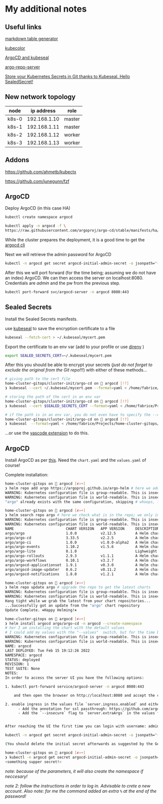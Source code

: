 # My additional notes

## Useful links

[markdown table generator](https://www.tablesgenerator.com/markdown_tables#)

[kubecolor](https://github.com/hidetatz/kubecolor)

[ArgoCD and kubeseal](https://devopstales.github.io/kubernetes/argocd-kubeseal/)

[argo-repo-server](https://github.com/danmanners/argocd-sops/pkgs/container/argo-repo-server)

[Store your Kubernetes Secrets in Git thanks to Kubeseal. Hello SealedSecret!](https://dev.to/stack-labs/store-your-kubernetes-secrets-in-git-thanks-to-kubeseal-hello-sealedsecret-2i6h)

## New network topology

| node  | ip address   | role   |
|-------|--------------|--------|
| k8s-0 | 192.168.1.10 | master |
| k8s-1 | 192.168.1.11 | master |
| k8s-2 | 192.168.1.12 | worker |
| k8s-3 | 192.168.1.13 | worker |

## Addons

<https://github.com/ahmetb/kubectx>

<https://github.com/junegunn/fzf>

## ArgoCD

Deploy ArgoCD (in this case HA)

```sh
kubectl create namespace argocd

kubectl apply -n argocd -f \
https://raw.githubusercontent.com/argoproj/argo-cd/stable/manifests/ha/install.yaml
```

While the cluster prepares the deployment, it is a good time to get the [argocd cli](https://argo-cd.readthedocs.io/en/stable/cli_installation/)

Next we will retrieve the admin password for ArgoCD

```sh
kubectl -n argocd get secret argocd-initial-admin-secret -o jsonpath="{.data.password}" | base64 -d; echo
```

After this we will port forward (for the time being; assuming we do not have an index) ArgoCD. We can then access the server on localhost:8080. Credentials are _admin_ and the pw from the previous step.

```sh
kubectl port-forward svc/argocd-server -n argocd 8080:443
```

## Sealed Secrets

Install the Sealed Secrets manifests.

use [kubeseal]() to save the encryption certificate to a file

```sh
kubeseal --fetch-cert > ~/.kubeseal/mycert.pem  
```

Export the certificate to an env var (add to your profile or use [direnv](https://direnv.net/) )

```sh
export SEALED_SECRETS_CERT=~/.kubeseal/mycert.pem
```

After this you should be able to encrypt your secrets (_just do not forget to exclude the original from the Git repo!!!_) with either of these methods...

```sh
# giving path to the cert file
home-cluster-gitops/cluster-init/argo-cd on  argocd [!?]
❯ kubeseal --cert ~/.kubeseal/mycert.pem --format=yaml < /home/fabrice/Projects/home-cluster-gitops/cluster-init/argo-cd/my-token.yaml > /home/fabrice/Projects/home-cluster-gitops/cluster-init/argo-cd/my-token.sealed.yaml

# storing the path of the cert in an env var
home-cluster-gitops/cluster-init/argo-cd on  argocd [!?]
❯ kubeseal --cert $SEALED_SECRETS_CERT --format=yaml < /home/fabrice/Projects/home-cluster-gitops/cluster-init/argo-cd/my-token.yaml > /home/fabrice/Projects/home-cluster-gitops/cluster-init/argo-cd/my-token.sealed.yaml

# if the path is in an env var, you do not even have to specify the --cert option
home-cluster-gitops/cluster-init/argo-cd on  argocd [!?]
❯ kubeseal  --format=yaml < /home/fabrice/Projects/home-cluster-gitops/cluster-init/argo-cd/my-token.yaml > /home/fabrice/Projects/home-cluster-gitops/cluster-init/argo-cd/my-token.sealed.yaml  
````

...or use the [vascode extension](https://marketplace.visualstudio.com/items?itemName=codecontemplator.kubeseal) to do this.


## ArgoCD

Install ArgoCD as per [this](https://github.com/argoproj/argo-helm/tree/master/charts/argo-cd). Need the `chart.yaml` and the `values.yaml` of course!

Complete installation:

```sh
home-cluster-gitops on  argocd [✘»+]
❯ helm repo add argo https://argoproj.github.io/argo-helm # here we add the original repository
WARNING: Kubernetes configuration file is group-readable. This is insecure. Location: /home/fabrice/.kube/config
WARNING: Kubernetes configuration file is world-readable. This is insecure. Location: /home/fabrice/.kube/config
"argo" already exists with the same configuration, skipping # whoops, looks like I already added it (it is actually a re-install :D )

home-cluster-gitops on  argocd [✘»+]
❯ helm search repo argo # here we check what is in the repo; we only interested in the  argo/argo-cd chart  
WARNING: Kubernetes configuration file is group-readable. This is insecure. Location: /home/fabrice/.kube/config
WARNING: Kubernetes configuration file is world-readable. This is insecure. Location: /home/fabrice/.kube/config
NAME                      	CHART VERSION	APP VERSION  	DESCRIPTION  
argo/argo                 	1.0.0        	v2.12.5      	A Helm chart for Argo Workflows  
argo/argo-cd              	3.33.5       	v2.2.5       	A Helm chart for ArgoCD, a declarative, GitOps ...
argo/argo-ci              	1.0.0        	v1.0.0-alpha2	A Helm chart for Argo-CI  
argo/argo-events          	1.10.2       	v1.5.6       	A Helm chart to install Argo-Events in k8s Cluster
argo/argo-lite            	0.1.0        	             	Lighweight workflow engine for Kubernetes  
argo/argo-rollouts        	2.9.3        	v1.1.1       	A Helm chart for Argo Rollouts  
argo/argo-workflows       	0.10.1       	v3.2.7       	A Helm chart for Argo Workflows  
argo/argocd-applicationset	1.9.1        	v0.3.0       	A Helm chart for installing ArgoCD ApplicationSet
argo/argocd-image-updater 	0.6.2        	v0.11.2      	A Helm chart for Argo CD Image Updater, a tool ...
argo/argocd-notifications 	1.8.0        	v1.2.1       	A Helm chart for ArgoCD notifications, an add-o...

home-cluster-gitops on  argocd [✘»+]
❯ helm repo update argo # upgrade the repo to get the latest charts  
WARNING: Kubernetes configuration file is group-readable. This is insecure. Location: /home/fabrice/.kube/config
WARNING: Kubernetes configuration file is world-readable. This is insecure. Location: /home/fabrice/.kube/config
Hang tight while we grab the latest from your chart repositories...
...Successfully got an update from the "argo" chart repository
Update Complete. ⎈Happy Helming!⎈

home-cluster-gitops on  argocd [✘»+]
❯ helm install argocd argo/argo-cd -n argocd --create-namespace  
# her I am installing the chart with the default values
# I could add my values with the "--values"  switch, but for the time being this is a test install so I am good with the defaults  
WARNING: Kubernetes configuration file is group-readable. This is insecure. Location: /home/fabrice/.kube/config
WARNING: Kubernetes configuration file is world-readable. This is insecure. Location: /home/fabrice/.kube/config
NAME: argocd
LAST DEPLOYED: Tue Feb 15 19:12:26 2022
NAMESPACE: argocd
STATUS: deployed
REVISION: 1
TEST SUITE: None
NOTES:
In order to access the server UI you have the following options:

1. kubectl port-forward service/argocd-server -n argocd 8080:443

    and then open the browser on http://localhost:8080 and accept the certificate

2. enable ingress in the values file `server.ingress.enabled` and either
      - Add the annotation for ssl passthrough: https://github.com/argoproj/argo-cd/blob/master/docs/operator-manual/ingress.md#option-1-ssl-passthrough
      - Add the `--insecure` flag to `server.extraArgs` in the values file and terminate SSL at your ingress: https://github.com/argoproj/argo-cd/blob/master/docs/operator-manual/ingress.md#option-2-multiple-ingress-objects-and-hosts


After reaching the UI the first time you can login with username: admin and the random password generated during the installation. You can find the password by running:

kubectl -n argocd get secret argocd-initial-admin-secret -o jsonpath="{.data.password}" | base64 -d

(You should delete the initial secret afterwards as suggested by the Getting Started Guide: https://github.com/argoproj/argo-cd/blob/master/docs/getting_started.md#4-login-using-the-cli)

home-cluster-gitops on  argocd [✘»+]
❯ kubectl -n argocd get secret argocd-initial-admin-secret -o jsonpath="{.data.password}" | base64 -d # then we get the password and log in
<something supper secret!>

```

_note: because of the parameters, it will also create the namespace if neccesary!_

_note 2: follow the instructions in order to log in. Advisable to crete a new account. Also note: for me the command added an extra `%` at the end of the password!_
